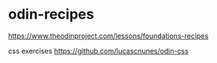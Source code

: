 # odin-recipes
https://www.theodinproject.com/lessons/foundations-recipes

css exercises
https://github.com/lucascnunes/odin-css
